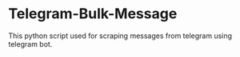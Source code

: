 # Telegram-Bulk-Message
This python script used for scraping messages from telegram using telegram bot.
